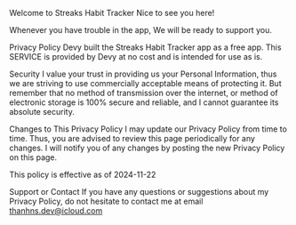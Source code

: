 
Welcome to Streaks Habit Tracker
Nice to see you here!

Whenever you have trouble in the app, We will be ready to support you.

Privacy Policy
Devy built the Streaks Habit Tracker app as a free app. This SERVICE is provided by Devy at no cost and is intended for use as is.

Security
I value your trust in providing us your Personal Information, thus we are striving to use commercially acceptable means of protecting it. But remember that no method of transmission over the internet, or method of electronic storage is 100% secure and reliable, and I cannot guarantee its absolute security.

Changes to This Privacy Policy
I may update our Privacy Policy from time to time. Thus, you are advised to review this page periodically for any changes. I will notify you of any changes by posting the new Privacy Policy on this page.

This policy is effective as of 2024-11-22

Support or Contact
If you have any questions or suggestions about my Privacy Policy, do not hesitate to contact me at email thanhns.dev@icloud.com
